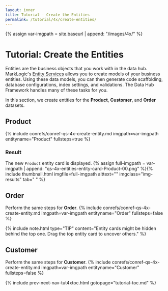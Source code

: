 ```yaml
---
layout: inner
title: Tutorial - Create the Entities
permalink: /tutorial/4x/create-entities/
---
```


{% assign var-imgpath = site.baseurl | append: "/images/4x/" %}


# Tutorial: Create the Entities

Entities are the business objects that you work with in the data hub. MarkLogic's [Entity Services](https://docs.marklogic.com/guide/entity-services) allows you to create models of your business entities. Using these data models, you can then generate code scaffolding, database configurations, index settings, and validations. The Data Hub Framework handles many of these tasks for you.

In this section, we create entities for the **Product**, **Customer**, and **Order** datasets.


## Product

{% include conrefs/conref-qs-4x-create-entity.md imgpath=var-imgpath entityname="Product" fullsteps=true %}

### Result

The new `Product` entity card is displayed.
  {% assign full-imgpath = var-imgpath | append: "qs-4x-entities-entity-card-Product-00.png" %}{% include thumbnail.html imgfile=full-imgpath alttext="" imgclass="img-results" tab="  " %}


## Order

Perform the same steps for **Order**.
{% include conrefs/conref-qs-4x-create-entity.md imgpath=var-imgpath entityname="Order" fullsteps=false %}

{% include note.html type="TIP" content="Entity cards might be hidden behind the top one. Drag the top entity card to uncover others." %}


## Customer

Perform the same steps for **Customer**.
{% include conrefs/conref-qs-4x-create-entity.md imgpath=var-imgpath entityname="Customer" fullsteps=false %}


{% include prev-next-nav-tut4xtoc.html gotopage="tutorial-toc.md" %}
